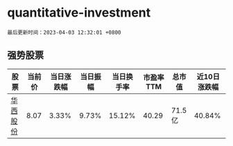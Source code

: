 # quantitative-investment

`最后更新时间：2023-04-03 12:32:01 +0800`

## 强势股票

|股票|当前价|当日涨跌幅|当日振幅|当日换手率|市盈率TTM|总市值|近10日涨跌幅|
|----|----|----|----|----|----|----|----|
|[华西股份](https://xueqiu.com/S/SZ000936)|8.07|3.33%|9.73%|15.12%|40.29|71.5亿|40.84%|
